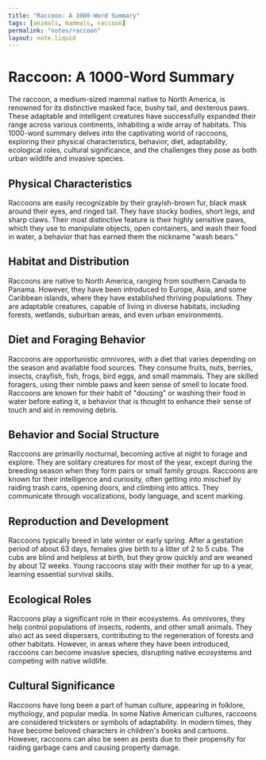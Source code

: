 ```yaml
---
title: "Raccoon: A 1000-Word Summary"
tags: [animals, mammals, raccoon]
permalink: "notes/raccoon"
layout: note.liquid
---
```


# Raccoon: A 1000-Word Summary

The raccoon, a medium-sized mammal native to North America, is renowned for its distinctive masked face, bushy tail, and dexterous paws. These adaptable and intelligent creatures have successfully expanded their range across various continents, inhabiting a wide array of habitats. This 1000-word summary delves into the captivating world of raccoons, exploring their physical characteristics, behavior, diet, adaptability, ecological roles, cultural significance, and the challenges they pose as both urban wildlife and invasive species.

## Physical Characteristics

Raccoons are easily recognizable by their grayish-brown fur, black mask around their eyes, and ringed tail. They have stocky bodies, short legs, and sharp claws. Their most distinctive feature is their highly sensitive paws, which they use to manipulate objects, open containers, and wash their food in water, a behavior that has earned them the nickname "wash bears."

## Habitat and Distribution

Raccoons are native to North America, ranging from southern Canada to Panama. However, they have been introduced to Europe, Asia, and some Caribbean islands, where they have established thriving populations. They are adaptable creatures, capable of living in diverse habitats, including forests, wetlands, suburban areas, and even urban environments.

## Diet and Foraging Behavior

Raccoons are opportunistic omnivores, with a diet that varies depending on the season and available food sources. They consume fruits, nuts, berries, insects, crayfish, fish, frogs, bird eggs, and small mammals. They are skilled foragers, using their nimble paws and keen sense of smell to locate food. Raccoons are known for their habit of "dousing" or washing their food in water before eating it, a behavior that is thought to enhance their sense of touch and aid in removing debris.

## Behavior and Social Structure

Raccoons are primarily nocturnal, becoming active at night to forage and explore. They are solitary creatures for most of the year, except during the breeding season when they form pairs or small family groups. Raccoons are known for their intelligence and curiosity, often getting into mischief by raiding trash cans, opening doors, and climbing into attics. They communicate through vocalizations, body language, and scent marking.

## Reproduction and Development

Raccoons typically breed in late winter or early spring. After a gestation period of about 63 days, females give birth to a litter of 2 to 5 cubs. The cubs are blind and helpless at birth, but they grow quickly and are weaned by about 12 weeks. Young raccoons stay with their mother for up to a year, learning essential survival skills.

## Ecological Roles

Raccoons play a significant role in their ecosystems. As omnivores, they help control populations of insects, rodents, and other small animals. They also act as seed dispersers, contributing to the regeneration of forests and other habitats. However, in areas where they have been introduced, raccoons can become invasive species, disrupting native ecosystems and competing with native wildlife.

## Cultural Significance

Raccoons have long been a part of human culture, appearing in folklore, mythology, and popular media. In some Native American cultures, raccoons are considered tricksters or symbols of adaptability. In modern times, they have become beloved characters in children's books and cartoons. However, raccoons can also be seen as pests due to their propensity for raiding garbage cans and causing property damage.

